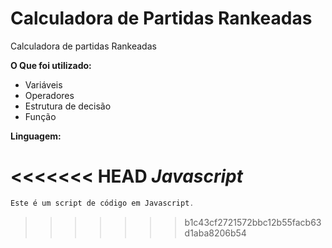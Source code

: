 # Calculadora de Partidas Rankeadas

Calculadora de partidas Rankeadas 

**O Que foi utilizado:**

- Variáveis
- Operadores
- Estrutura de decisão
- Função

**Linguagem:**

<<<<<<< HEAD
_Javascript_
=======
~~~javascript
Este é um script de código em Javascript.
~~~
>>>>>>> b1c43cf2721572bbc12b55facb63d1aba8206b54
